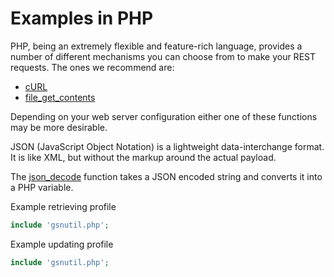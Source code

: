 Examples in PHP
==============

PHP, being an extremely flexible and feature-rich language, provides a number of different mechanisms you can choose from to make your REST requests. The ones we recommend are:

- [cURL](http://php.net/manual/en/book.curl.php)
- [file_get_contents](http://php.net/manual/en/function.file-get-contents.php)

Depending on your web server configuration either one of these functions may be more desirable.

JSON (JavaScript Object Notation) is a lightweight data-interchange format. It is like XML, but without the markup around the actual payload.

The [json_decode](http://php.net/manual/en/function.json-decode.php) function takes a JSON encoded string and converts it into a PHP variable.

Example retrieving profile

```php
include 'gsnutil.php'; 

```

Example updating profile


```php
include 'gsnutil.php'; 

```

